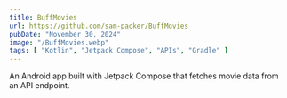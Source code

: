 ```yaml
---
title: BuffMovies
url: https://github.com/sam-packer/BuffMovies
pubDate: "November 30, 2024"
image: "/BuffMovies.webp"
tags: [ "Kotlin", "Jetpack Compose", "APIs", "Gradle" ]
---
```


An Android app built with Jetpack Compose that fetches movie data from an API endpoint.